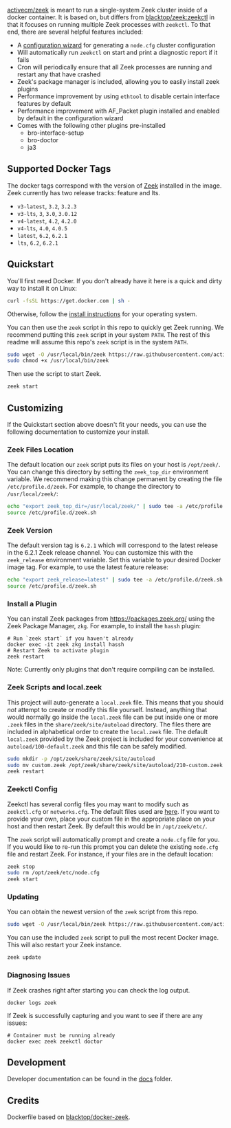 
[activecm/zeek](https://hub.docker.com/r/activecm/zeek) is meant to run a single-system Zeek cluster inside of a docker container. It is based on, but differs from [blacktop/zeek:zeekctl](https://hub.docker.com/r/blacktop/zeek) in that it focuses on running multiple Zeek processes with `zeekctl`. To that end, there are several helpful features included:

- A [configuration wizard](https://github.com/activecm/zeekcfg) for generating a `node.cfg` cluster configuration
- Will automatically run `zeekctl` on start and print a diagnostic report if it fails
- Cron will periodically ensure that all Zeek processes are running and restart any that have crashed
- Zeek's package manager is included, allowing you to easily install zeek plugins
- Performance improvement by using `ethtool` to disable certain interface features by default
- Performance improvement with AF_Packet plugin installed and enabled by default in the configuration wizard
- Comes with the following other plugins pre-installed
  - bro-interface-setup 
  - bro-doctor 
  - ja3

## Supported Docker Tags

The docker tags correspond with the version of [Zeek](https://zeek.org/get-zeek/) installed in the image. Zeek currently has two release tracks: feature and lts.

* `v3-latest`, `3.2`, `3.2.3`
* `v3-lts`, `3`, `3.0`, `3.0.12`
* `v4-latest`, `4.2`, `4.2.0`
* `v4-lts`, `4.0`, `4.0.5`
* `latest`, `6.2`, `6.2.1`
* `lts`, `6.2`, `6.2.1`

## Quickstart

You'll first need Docker. If you don't already have it here is a quick and dirty way to install it on Linux:

```bash
curl -fsSL https://get.docker.com | sh -
```

Otherwise, follow the [install instructions](https://docs.docker.com/get-docker/) for your operating system.

You can then use the `zeek` script in this repo to quickly get Zeek running. We recommend putting this `zeek` script in your system `PATH`. The rest of this readme will assume this repo's `zeek` script is in the system `PATH`.

```bash
sudo wget -O /usr/local/bin/zeek https://raw.githubusercontent.com/activecm/docker-zeek/master/zeek
sudo chmod +x /usr/local/bin/zeek
```

Then use the script to start Zeek.

```bash
zeek start
```

## Customizing

If the Quickstart section above doesn't fit your needs, you can use the following documentation to customize your install.

### Zeek Files Location

The default location our `zeek` script puts its files on your host is `/opt/zeek/`. You can change this directory by setting the `zeek_top_dir` environment variable. We recommend making this change permanent by creating the file `/etc/profile.d/zeek`. For example, to change the directory to `/usr/local/zeek/`:

```bash
echo "export zeek_top_dir=/usr/local/zeek/" | sudo tee -a /etc/profile.d/zeek.sh
source /etc/profile.d/zeek.sh
```

### Zeek Version

The default version tag is `6.2.1` which will correspond to the latest release in the 6.2.1 Zeek release channel. You can customize this with the `zeek_release` environment variable. Set this variable to your desired Docker image tag. For example, to use the latest feature release:

```bash
echo "export zeek_release=latest" | sudo tee -a /etc/profile.d/zeek.sh
source /etc/profile.d/zeek.sh
```

### Install a Plugin

You can install Zeek packages from https://packages.zeek.org/ using the Zeek Package Manager, `zkg`. For example, to install the `hassh` plugin:

```
# Run `zeek start` if you haven't already
docker exec -it zeek zkg install hassh
# Restart Zeek to activate plugin
zeek restart
```

Note: Currently only plugins that don't require compiling can be installed.

### Zeek Scripts and local.zeek

This project will auto-generate a `local.zeek` file. This means that you should _not_ attempt to create or modify this file yourself. Instead, anything that would normally go inside the `local.zeek` file can be put inside one or more `.zeek` files in the `share/zeek/site/autoload` directory. The files there are included in alphabetical order to create the `local.zeek` file. The default `local.zeek` provided by the Zeek project is included for your convenience at `autoload/100-default.zeek` and this file can be safely modified.

```bash
sudo mkdir -p /opt/zeek/share/zeek/site/autoload
sudo mv custom.zeek /opt/zeek/share/zeek/site/autoload/210-custom.zeek
zeek restart
```

### Zeekctl Config

Zeekctl has several config files you may want to modify such as `zeekctl.cfg` or `networks.cfg`. The default files used are [here](https://github.com/activecm/docker-zeek/tree/master/etc). If you want to provide your own, place your custom file in the appropriate place on your host and then restart Zeek. By default this would be in `/opt/zeek/etc/`.

The `zeek` script will automatically prompt and create a `node.cfg` file for you. If you would like to re-run this prompt you can delete the existing `node.cfg` file and restart Zeek. For instance, if your files are in the default location:

```bash
zeek stop
sudo rm /opt/zeek/etc/node.cfg
zeek start
```

### Updating

You can obtain the newest version of the `zeek` script from this repo.

```bash
sudo wget -O /usr/local/bin/zeek https://raw.githubusercontent.com/activecm/docker-zeek/master/zeek
```

You can use the included `zeek` script to pull the most recent Docker image. This will also restart your Zeek instance.

```bash
zeek update
```

### Diagnosing Issues

If Zeek crashes right after starting you can check the log output.

```
docker logs zeek
```

If Zeek is successfully capturing and you want to see if there are any issues:

```
# Container must be running already
docker exec zeek zeekctl doctor
```

## Development

Developer documentation can be found in the [docs](docs/) folder.

## Credits

Dockerfile based on [blacktop/docker-zeek](https://github.com/blacktop/docker-zeek/tree/master/zeekctl).
